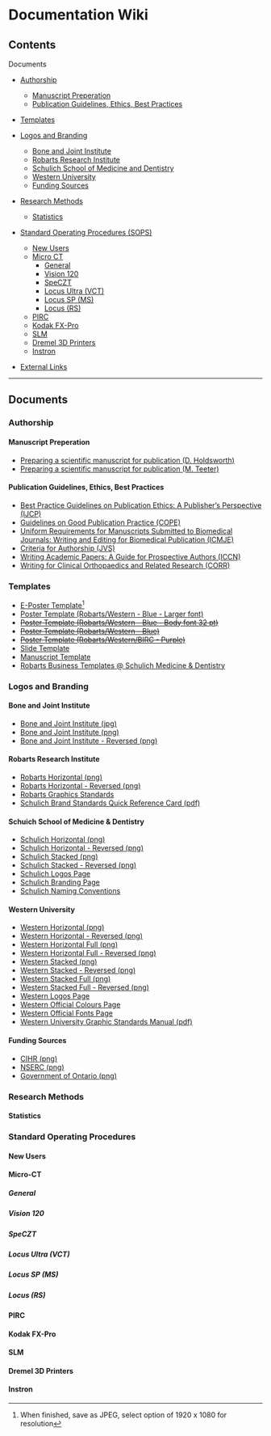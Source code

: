 # Documentation Wiki

## Contents

Documents

* [Authorship](#authorship)
  * [Manuscript Preperation](#manuscript-preperation)
  * [Publication Guidelines, Ethics, Best Practices]()
  
* [Templates]()

* [Logos and Branding]()
  * [Bone and Joint Institute]()
  * [Robarts Research Institute]()
  * [Schulich School of Medicine and Dentistry]()
  * [Western University]()
  * [Funding Sources]()
  
* [Research Methods]()
  * [Statistics]()

* [Standard Operating Procedures (SOPS)]()
  * [New Users]()
  * [Micro CT]()
    * [General]()
    * [Vision 120]()
    * [SpeCZT]()
    * [Locus Ultra (VCT)]()
    * [Locus SP (MS)]()
    * [Locus (RS)]()
  * [PIRC]()
  * [Kodak FX-Pro]()
  * [SLM]()
  * [Dremel 3D Printers]()
  * [Instron]()
  
* [External Links](#external-links)

---

## Documents

### Authorship

#### Manuscript Preperation
* [Preparing a scientific manuscript for publication (D. Holdsworth)](files/manuscript_preparation_holdsworth_ppslides.pdf)
* [Preparing a scientific manuscript for publication (M. Teeter)](files/manuscript_preparation_teeter_holdsworth.ppt)

#### Publication Guidelines, Ethics, Best Practices
* [Best Practice Guidelines on Publication Ethics: A Publisher’s Perspective (IJCP)]()
* [Guidelines on Good Publication Practice (COPE)]()
* [Uniform Requirements for Manuscripts Submitted to Biomedical Journals: Writing and Editing for Biomedical Publication (ICMJE)]()
* [Criteria for Authorship (JVS)]()
* [Writing Academic Papers: A Guide for Prospective Authors (ICCN)]()
* [Writing for Clinical Orthopaedics and Related Research (CORR)]()


### Templates

* [E-Poster Template]()[^1] 
* [Poster Template (Robarts/Western - Blue - Larger font)]()
* [~~Poster Template (Robarts/Western - Blue - Body font 32 pt)~~]()
* [~~Poster Template (Robarts/Western - Blue)~~]()
* [~~Poster Template (Robarts/Western/BIRC - Purple)~~]()
* [Slide Template]()
* [Manuscript Template]()
* [Robarts Business Templates @ Schulich Medicine & Dentistry]()

### Logos and Branding

#### Bone and Joint Institute
* [Bone and Joint Institute (jpg)]()
* [Bone and Joint Institute (png)]()
* [Bone and Joint Institute - Reversed (png)]()

#### Robarts Research Institute
* [Robarts Horizontal (png)]()
* [Robarts Horizontal - Reversed (png)]()
* [Robarts Graphics Standards]()
* [Schulich Brand Standards Quick Reference Card (pdf)]()

#### Schuich School of Medicine & Dentistry
* [Schulich Horizontal (png)]()
* [Schulich Horizontal - Reversed (png)]()
* [Schulich Stacked (png)]()
* [Schulich Stacked - Reversed (png)]()
* [Schulich Logos Page]()
* [Schulich Branding Page]()
* [Schulich Naming Conventions]()

#### Western University
* [Western Horizontal (png)]()
* [Western Horizontal - Reversed (png)]()
* [Western Horizontal Full (png)]()
* [Western Horizontal Full - Reversed (png)]()
* [Western Stacked (png)]()
* [Western Stacked - Reversed (png)]()
* [Western Stacked Full (png)]()
* [Western Stacked Full - Reversed (png)]()
* [Western Logos Page]()
* [Western Official Colours Page]()
* [Western Official Fonts Page]()
* [Western University Graphic Standards Manual (pdf)]()

#### Funding Sources
* [CIHR (png)]()
* [NSERC (png)]()
* [Government of Ontario (png)]()


### Research Methods

#### Statistics

### Standard Operating Procedures

#### New Users

#### Micro-CT

##### General

##### Vision 120

##### SpeCZT

##### Locus Ultra (VCT)

##### Locus SP (MS)

##### Locus (RS)

#### PIRC

#### Kodak FX-Pro

#### SLM

#### Dremel 3D Printers

#### Instron

[^1]: When finished, save as JPEG, select option of 1920 x 1080 for resolution


